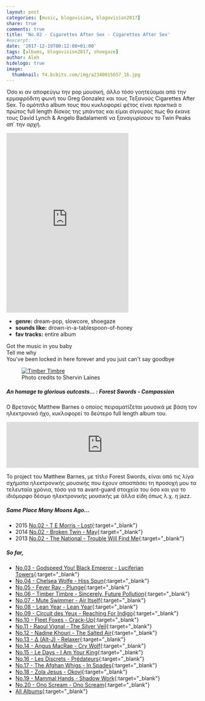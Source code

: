 ```yaml
---
layout: post
categories: [music, blogovision, blogovision2017]
share: true
comments: true
title: 'No.02 - Cigarettes After Sex - Cigarettes After Sex'
#excerpt: ''
date: '2017-12-19T00:12:00+01:00'
tags: [albums, blogovision2017, shoegaze]
author: Aleh
hidelogo: true
image:
  thumbnail: f4.bcbits.com/img/a2340015657_16.jpg
---
```

Όσο κι αν αποφεύγω την pop μουσική, άλλο τόσο γοητεύομαι από την ερμαφρόδιτη φωνή του Greg Gonzalez και τους Τεξανούς Cigarettes After Sex. Το ομότιτλο album τους που κυκλοφορεί φέτος είναι πρακτικά ο πρώτος full length δίσκος της μπάντας και είμαι σίγουρος πως θα έκανε τους David Lynch & Angelo  Badalamenti να ξαναγυρίσουν το Twin Peaks απ΄ την αρχή.

<iframe style="border: 0; width: 320px; height: 470px;" src="https://bandcamp.com/EmbeddedPlayer/album=3513368987/size=large/bgcol=ffffff/linkcol=0687f5/tracklist=false/track=1177315543/transparent=true/" seamless><a href="http://cigarettesaftersex.bandcamp.com/album/cigarettes-after-sex">Cigarettes After Sex by Cigarettes After Sex</a></iframe>

* **genre:** dream-pop, slowcore, shoegaze
* **sounds like:** drown-in-a-tablespoon-of-honey
* **fav tracks:** entire album

<div class="central-quote">
Got the music in you baby<br/>
Tell me why<br/>
You've been locked in here forever and you just can't say goodbye<br/>
</div>

<figure class="center">
	<a href="https://cdn.pastemagazine.com/www/articles/Cigs%20After%20Sex%20by%20Shervin%20Lainez%20Header.jpg"><img src="https://cdn.pastemagazine.com/www/articles/Cigs%20After%20Sex%20by%20Shervin%20Lainez%20Header.jpg" alt="Timber Timbre" /></a>
	<figcaption>Photo credits to Shervin Laines</figcaption>
</figure>

<div class="text-divider"></div>

##### <i class="fa fa-hand-o-right"></i> An homage to glorious outcasts... : Forest Swords - Compassion
O Βρετανός Matthew Barnes ο οποίος πειραματίζεται μουσικά με βάση τον ηλεκτρονικό ήχο, κυκλοφορεί το δεύτερο full length album του. 

<iframe style="border: 0; width: 100%; height: 120px;" src="https://bandcamp.com/EmbeddedPlayer/album=1445261392/size=large/bgcol=ffffff/linkcol=0687f5/tracklist=false/artwork=small/track=1557259057/transparent=true/" seamless><a href="http://forestswords.bandcamp.com/album/compassion">Compassion by Forest Swords</a></iframe>

Το project του Matthew Barnes, με τίτλο Forest Swords, είναι από τις λίγα σχήματα ηλεκτρονικής μουσικής που έχουν αποσπάσει τη προσοχή μου τα τελευταία χρόνια, τόσο για τα avant-guard στοιχεία του όσο και για το ιδιόμορφο δέσιμο ηλεκτρονικής μουσικής με άλλα είδη όπως λ.χ. η jazz.

##### <i class="fa fa-hand-o-right"></i> Same Place Many Moons Ago...

* 2015 [No.02 - T E Morris - Lost](/music/blogovision/blogovision2015/blogovision2015-no02/){:target="_blank"}
* 2014 [No.02 - Broken Twin - May](/music/blogovision/blogovision2014/blogovision2014-no02/){:target="_blank"}
* 2013 [No.02 - The National - Trouble Will Find Me](/music/blogovision/blogovision2013/blogovision2013-no02/){:target="_blank"}

##### <i class="fa fa-hand-o-right"></i> So far,

* [No.03 - Godspeed You! Black Emperor - Luciferian Towers](/music/blogovision/blogovision2017/no03/){:target="_blank"}
* [No.04 - Chelsea Wolfe - Hiss Spun](/music/blogovision/blogovision2017/no04/){:target="_blank"}
* [No.05 - Fever Ray - Plunge](/music/blogovision/blogovision2017/no05/){:target="_blank"}
* [No.06 - Timber Timbre - Sincerely, Future Pollution](/music/blogovision/blogovision2017/no06/){:target="_blank"}
* [No.07 - Mute Swimmer - Air Itself](/music/blogovision/blogovision2017/no07/){:target="_blank"}
* [No.08 - Lean Year - Lean Year](/music/blogovision/blogovision2017/no08/){:target="_blank"}
* [No.09 - Circuit des Yeux - Reaching For Indigo](/music/blogovision/blogovision2017/no09/){:target="_blank"}
* [No.10 - Fleet Foxes - Crack-Up](/music/blogovision/blogovision2017/no10/){:target="_blank"}
* [No.11 - Raoul Vignal - The Silver Veil](/music/blogovision/blogovision2017/no11/){:target="_blank"}
* [No.12 - Nadine Khouri - The Salted Air](/music/blogovision/blogovision2017/no12/){:target="_blank"}
* [No.13 - ∆ (Alt-J) - Relaxer](/music/blogovision/blogovision2017/no13/){:target="_blank"}
* [No.14 - Angus MacRae - Cry Wolf](/music/blogovision/blogovision2017/no14/){:target="_blank"}
* [No.15 - Le Days - I Am Your King](/music/blogovision/blogovision2017/no15/){:target="_blank"}
* [No.16 - Les Discrets - Prédateurs](/music/blogovision/blogovision2017/no16/){:target="_blank"}
* [No.17 - The Afghan Whigs - In Spades](/music/blogovision/blogovision2017/no17/){:target="_blank"}
* [No.18 - Zola Jesus - Okovi](/music/blogovision/blogovision2017/no18/){:target="_blank"}
* [No.19 - Mammal Hands - Shadow Work](/music/blogovision/blogovision2017/no19/){:target="_blank"}
* [No.20 - Ono Scream - Ono Scream](/music/blogovision/blogovision2017/no20/){:target="_blank"}
* [All Albums](/music/new-albums-2017/){:target="_blank"}